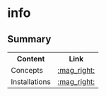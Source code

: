 # info


## Summary

<table>
   <tr>
     <th>Content</th>
     <th>Link</th>
   </tr>
   <tr>
     <td>Concepts</td>
     <td><a href="https://github.com/gil-son/kafka-versions/tree/main/ENG-US/concepts">:mag_right:</a></td>
   </tr>
   <tr>
     <td>Installations</td>
     <td><a href="https://github.com/gil-son/kafka-versions/tree/main/ENG-US/installs">:mag_right:</a></td>
   </tr>
</table>
